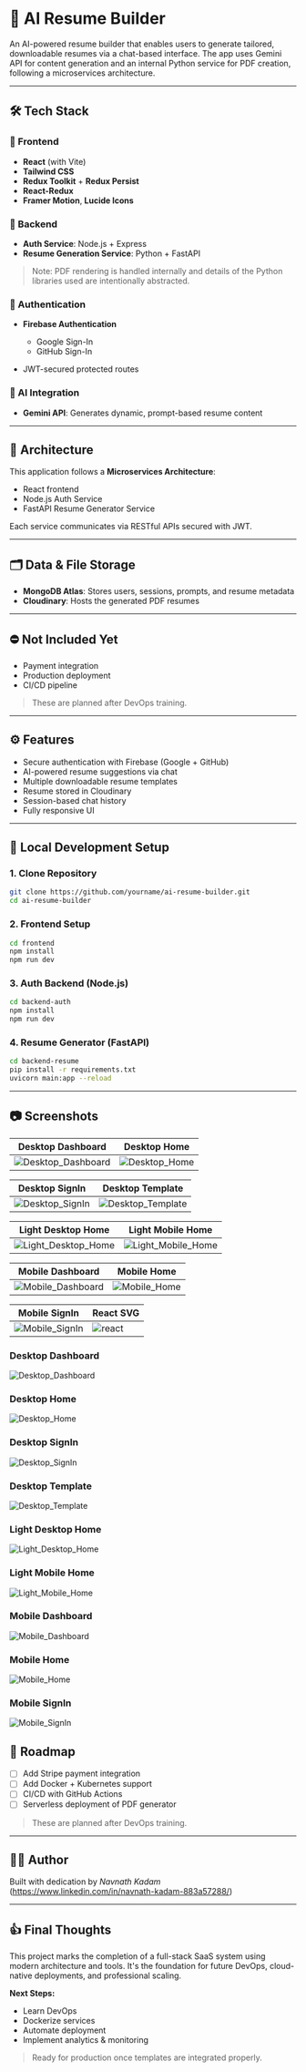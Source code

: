 # 🧠 AI Resume Builder

An AI-powered resume builder that enables users to generate tailored, downloadable resumes via a chat-based interface. The app uses Gemini API for content generation and an internal Python service for PDF creation, following a microservices architecture.

---

## 🛠️ Tech Stack

### 🔹 Frontend

- **React** (with Vite)
- **Tailwind CSS**
- **Redux Toolkit** + **Redux Persist**
- **React-Redux**
- **Framer Motion**, **Lucide Icons**

### 🔹 Backend

- **Auth Service**: Node.js + Express
- **Resume Generation Service**: Python + FastAPI

> Note: PDF rendering is handled internally and details of the Python libraries used are intentionally abstracted.

### 🔹 Authentication

- **Firebase Authentication**

  - Google Sign-In
  - GitHub Sign-In

- JWT-secured protected routes

### 🔹 AI Integration

- **Gemini API**: Generates dynamic, prompt-based resume content

---

## 🧱 Architecture

This application follows a **Microservices Architecture**:

- React frontend
- Node.js Auth Service
- FastAPI Resume Generator Service

Each service communicates via RESTful APIs secured with JWT.

---

## 🗂️ Data & File Storage

- **MongoDB Atlas**: Stores users, sessions, prompts, and resume metadata
- **Cloudinary**: Hosts the generated PDF resumes

---

## ⛔️ Not Included Yet

- Payment integration
- Production deployment
- CI/CD pipeline

> These are planned after DevOps training.

---

## ⚙️ Features

- Secure authentication with Firebase (Google + GitHub)
- AI-powered resume suggestions via chat
- Multiple downloadable resume templates
- Resume stored in Cloudinary
- Session-based chat history
- Fully responsive UI

---

## 🧪 Local Development Setup

### 1. Clone Repository

```bash
git clone https://github.com/yourname/ai-resume-builder.git
cd ai-resume-builder
```

### 2. Frontend Setup

```bash
cd frontend
npm install
npm run dev
```

### 3. Auth Backend (Node.js)

```bash
cd backend-auth
npm install
npm run dev
```

### 4. Resume Generator (FastAPI)

```bash
cd backend-resume
pip install -r requirements.txt
uvicorn main:app --reload
```

---

## 📷 Screenshots

| Desktop Dashboard                                                                                                      | Desktop Home                                                                                                 |
| ---------------------------------------------------------------------------------------------------------------------- | ------------------------------------------------------------------------------------------------------------ |
| ![Desktop_Dashboard](https://github.com/ndk123-web/ai-resume-maker/raw/main/frontend/src/assets/Desktop_Dashboard.png) | ![Desktop_Home](https://github.com/ndk123-web/ai-resume-maker/raw/main/frontend/src/assets/Desktop_Home.png) |

| Desktop SignIn                                                                                                   | Desktop Template                                                                                                     |
| ---------------------------------------------------------------------------------------------------------------- | -------------------------------------------------------------------------------------------------------------------- |
| ![Desktop_SignIn](https://github.com/ndk123-web/ai-resume-maker/raw/main/frontend/src/assets/Desktop_SignIn.png) | ![Desktop_Template](https://github.com/ndk123-web/ai-resume-maker/raw/main/frontend/src/assets/Desktop_Template.png) |

| Light Desktop Home                                                                                                       | Light Mobile Home                                                                                                      |
| ------------------------------------------------------------------------------------------------------------------------ | ---------------------------------------------------------------------------------------------------------------------- |
| ![Light_Desktop_Home](https://github.com/ndk123-web/ai-resume-maker/raw/main/frontend/src/assets/Light_Desktop_Home.png) | ![Light_Mobile_Home](https://github.com/ndk123-web/ai-resume-maker/raw/main/frontend/src/assets/Light_Mobile_Home.png) |

| Mobile Dashboard                                                                                                     | Mobile Home                                                                                                |
| -------------------------------------------------------------------------------------------------------------------- | ---------------------------------------------------------------------------------------------------------- |
| ![Mobile_Dashboard](https://github.com/ndk123-web/ai-resume-maker/raw/main/frontend/src/assets/Mobile_Dashboard.png) | ![Mobile_Home](https://github.com/ndk123-web/ai-resume-maker/raw/main/frontend/src/assets/Mobile_Home.png) |

| Mobile SignIn                                                                                                  | React SVG                                                                                      |
| -------------------------------------------------------------------------------------------------------------- | ---------------------------------------------------------------------------------------------- |
| ![Mobile_SignIn](https://github.com/ndk123-web/ai-resume-maker/raw/main/frontend/src/assets/Mobile_SignIn.png) | ![react](https://github.com/ndk123-web/ai-resume-maker/raw/main/frontend/src/assets/react.svg) |

### Desktop Dashboard

![Desktop_Dashboard](https://github.com/ndk123-web/ai-resume-maker/raw/main/frontend/src/assets/Desktop_Dashboard.png)

### Desktop Home

![Desktop_Home](https://github.com/ndk123-web/ai-resume-maker/raw/main/frontend/src/assets/Desktop_Home.png)

### Desktop SignIn

![Desktop_SignIn](https://github.com/ndk123-web/ai-resume-maker/raw/main/frontend/src/assets/Desktop_SignIn.png)

### Desktop Template

![Desktop_Template](https://github.com/ndk123-web/ai-resume-maker/raw/main/frontend/src/assets/Desktop_Template.png)

### Light Desktop Home

![Light_Desktop_Home](https://github.com/ndk123-web/ai-resume-maker/raw/main/frontend/src/assets/Light_Desktop_Home.png)

### Light Mobile Home

![Light_Mobile_Home](https://github.com/ndk123-web/ai-resume-maker/raw/main/frontend/src/assets/Light_Mobile_Home.png)

### Mobile Dashboard

![Mobile_Dashboard](https://github.com/ndk123-web/ai-resume-maker/raw/main/frontend/src/assets/Mobile_Dashboard.png)

### Mobile Home

![Mobile_Home](https://github.com/ndk123-web/ai-resume-maker/raw/main/frontend/src/assets/Mobile_Home.png)

### Mobile SignIn

![Mobile_SignIn](https://github.com/ndk123-web/ai-resume-maker/raw/main/frontend/src/assets/Mobile_SignIn.png)

## 📌 Roadmap

- [ ] Add Stripe payment integration
- [ ] Add Docker + Kubernetes support
- [ ] CI/CD with GitHub Actions
- [ ] Serverless deployment of PDF generator

> These are planned after DevOps training.

---

## 🙋‍♂️ Author

Built with dedication by _Navnath Kadam_ (https://www.linkedin.com/in/navnath-kadam-883a57288/)

---

## 👍 Final Thoughts

This project marks the completion of a full-stack SaaS system using modern architecture and tools. It's the foundation for future DevOps, cloud-native deployments, and professional scaling.

**Next Steps:**

- Learn DevOps
- Dockerize services
- Automate deployment
- Implement analytics & monitoring

> Ready for production once templates are integrated properly.
